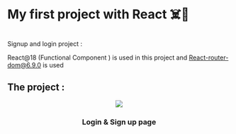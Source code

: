
<h1 align="left">My first project with React ☠️🦾</h1>

##


Signup and login project :


React@18 (Functional Component ) is used in this project
and React-router-dom@6.9.0 is used

##

<h2 align="left">The project :</h2>

<div align="center">
  <img src="https://raw.githubusercontent.com/lRezaAsadil/Registration-and-login-form-with-React/master/src/images/Form.gif"> 
  <h3>Login & Sign up  page</h3>
</div>
